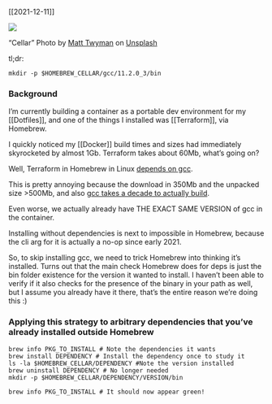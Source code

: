 [[2021-12-11]]

![](https://cdn-images-1.medium.com/max/800/0*ZbKd2-BKD5Okj2Jp)

“Cellar” Photo by [Matt Twyman](https://unsplash.com/@mgtwyman?utm_source=medium&utm_medium=referral) on [Unsplash](https://unsplash.com?utm_source=medium&utm_medium=referral)

tl;dr:

`mkdir -p $HOMEBREW_CELLAR/gcc/11.2.0_3/bin`

### Background

I’m currently building a container as a portable dev environment for my [[Dotfiles]], and one of the things I installed was [[Terraform]], via Homebrew.

I quickly noticed my [[Docker]] build times and sizes had immediately skyrocketed by almost 1Gb. Terraform takes about 60Mb, what’s going on?

Well, Terraform in Homebrew in Linux [depends on gcc](https://github.com/Homebrew/homebrew-core/blob/master/Formula/terraform.rb#L25).

This is pretty annoying because the download in 350Mb and the unpacked size >500Mb, and also [gcc takes a decade to actually build](https://stackoverflow.com/questions/24966404/brew-install-gcc-too-time-consuming).

Even worse, we actually already have THE EXACT SAME VERSION of gcc in the container.

Installing without dependencies is next to impossible in Homebrew, because the cli arg for it is actually a no-op since early 2021.

So, to skip installing gcc, we need to trick Homebrew into thinking it’s installed. Turns out that the main check Homebrew does for deps is just the bin folder existence for the version it wanted to install. I haven’t been able to verify if it also checks for the presence of the binary in your path as well, but I assume you already have it there, that’s the entire reason we’re doing this :)

### Applying this strategy to arbitrary dependencies that you’ve already installed outside Homebrew

```
brew info PKG_TO_INSTALL # Note the dependencies it wants  
brew install DEPENDENCY # Install the dependency once to study it  
ls -la $HOMEBREW_CELLAR/DEPENDENCY #Note the version installed  
brew uninstall DEPENDENCY # No longer needed  
mkdir -p $HOMEBREW_CELLAR/DEPENDENCY/VERSION/bin

brew info PKG_TO_INSTALL # It should now appear green!
```
